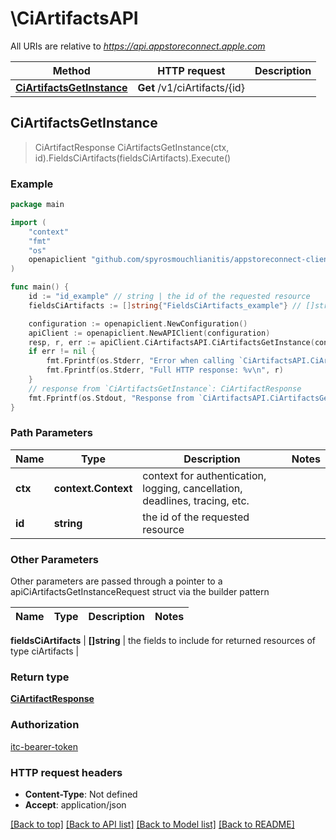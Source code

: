 # \CiArtifactsAPI

All URIs are relative to *https://api.appstoreconnect.apple.com*

Method | HTTP request | Description
------------- | ------------- | -------------
[**CiArtifactsGetInstance**](CiArtifactsAPI.md#CiArtifactsGetInstance) | **Get** /v1/ciArtifacts/{id} | 



## CiArtifactsGetInstance

> CiArtifactResponse CiArtifactsGetInstance(ctx, id).FieldsCiArtifacts(fieldsCiArtifacts).Execute()



### Example

```go
package main

import (
	"context"
	"fmt"
	"os"
	openapiclient "github.com/spyrosmouchlianitis/appstoreconnect-client"
)

func main() {
	id := "id_example" // string | the id of the requested resource
	fieldsCiArtifacts := []string{"FieldsCiArtifacts_example"} // []string | the fields to include for returned resources of type ciArtifacts (optional)

	configuration := openapiclient.NewConfiguration()
	apiClient := openapiclient.NewAPIClient(configuration)
	resp, r, err := apiClient.CiArtifactsAPI.CiArtifactsGetInstance(context.Background(), id).FieldsCiArtifacts(fieldsCiArtifacts).Execute()
	if err != nil {
		fmt.Fprintf(os.Stderr, "Error when calling `CiArtifactsAPI.CiArtifactsGetInstance``: %v\n", err)
		fmt.Fprintf(os.Stderr, "Full HTTP response: %v\n", r)
	}
	// response from `CiArtifactsGetInstance`: CiArtifactResponse
	fmt.Fprintf(os.Stdout, "Response from `CiArtifactsAPI.CiArtifactsGetInstance`: %v\n", resp)
}
```

### Path Parameters


Name | Type | Description  | Notes
------------- | ------------- | ------------- | -------------
**ctx** | **context.Context** | context for authentication, logging, cancellation, deadlines, tracing, etc.
**id** | **string** | the id of the requested resource | 

### Other Parameters

Other parameters are passed through a pointer to a apiCiArtifactsGetInstanceRequest struct via the builder pattern


Name | Type | Description  | Notes
------------- | ------------- | ------------- | -------------

 **fieldsCiArtifacts** | **[]string** | the fields to include for returned resources of type ciArtifacts | 

### Return type

[**CiArtifactResponse**](CiArtifactResponse.md)

### Authorization

[itc-bearer-token](../README.md#itc-bearer-token)

### HTTP request headers

- **Content-Type**: Not defined
- **Accept**: application/json

[[Back to top]](#) [[Back to API list]](../README.md#documentation-for-api-endpoints)
[[Back to Model list]](../README.md#documentation-for-models)
[[Back to README]](../README.md)

